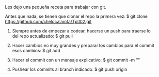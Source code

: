 Les dejo una pequeña receta para trabajar con git.

Antes que nada, se tienen que clonar el repo la primera vez:
$ git clone https://github.com/chelocalarota/Tp002.git

1) Siempre antes de empezar a codear, hacerse un push para traerse lo del repo actualizado:
$ git pull <nombre del branch>

2) Hacer cambios no muy grandes y preparar los cambios para el commit esos cambios:
$ git add <archivos con cambios>

3) Hacer el commit con un mensaje explicativo:
$ git commit -m "<mensaje>"

4) Pushear los commits al branch indicado:
$ git push origin <branch en donde se esta trabajando>

